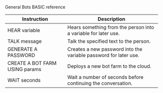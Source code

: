 

General Bots BASIC reference


| Instruction                    | Description                                                      |
|--------------------------------|------------------------------------------------------------------|
| HEAR variable                  | Hears something from the person into a variable for later use.   |
| TALK message                   | Talk the specified text to the person.                           |
| GENERATE A PASSWORD            | Creates a new password into the variable password for later use. |
| CREATE A BOT FARM USING params | Deploys a new bot farm to the cloud.                             |
| WAIT seconds                   | Wait a number of seconds before continuing the conversation.     |